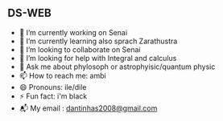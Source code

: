 ## DS-WEB 
- 🔭 I’m currently working on Senai
- 🌱 I’m currently learning also sprach Zarathustra
- 👯 I’m looking to collaborate on Senai
- 🤔 I’m looking for help with Integral and calculus
- 💬 Ask me about phylosoph or astrophyisic/quantum physic
- 📫 How to reach me: ambi
- 😄 Pronouns: ile/dile
- ⚡ Fun fact: i'm black
- 📬 My email : dantinhas2008@gmail.com 